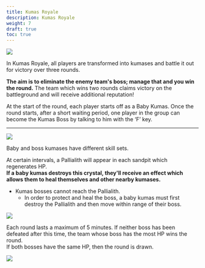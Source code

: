 ```yaml
---
title: Kumas Royale
description: Kumas Royale
weight: 7
draft: true
toc: true
---
```


![](https://i.imgur.com/G0PKlrV.png)

In Kumas Royale, all players are transformed into kumases and battle it out for victory over three rounds.

**The aim is to eliminate the enemy team's boss; manage that and you win the round.** The team which wins two rounds claims victory on the battleground and will receive additional reputation!

At the start of the round, each player starts off as a Baby Kumas. Once the round starts, after a short waiting period, one player in the group can become the Kumas Boss by talking to him with the ‘F’ key.

<hr/>

![](https://i.imgur.com/qJnRt7h.png)

Baby and boss kumases have different skill sets.

At certain intervals, a Pallialith will appear in each sandpit which regenerates HP. <br>
**If a baby kumas destroys this crystal, they'll receive an effect which allows them to heal themselves and other nearby kumases.**
- Kumas bosses cannot reach the Pallialith. 
  - In order to protect and heal the boss, a baby kumas must first destroy the Pallialith and then move within range of their boss.

![](https://i.imgur.com/44dArFJ.png)

Each round lasts a maximum of 5 minutes. If neither boss has been defeated after this time, the team whose boss has the most HP wins the round. <br>
If both bosses have the same HP, then the round is drawn.

![](https://i.imgur.com/02Tl23k.png)